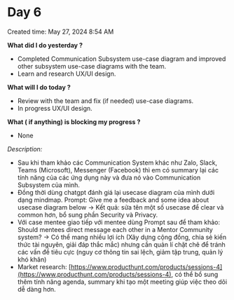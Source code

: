 # Day 6

Created time: May 27, 2024 8:54 AM


**What did I do yesterday ?**

- Completed Communication Subsystem use-case diagram and improved other subsystem use-case diagrams with the team.
- Learn and research UX/UI design.

**What will I do today ?**

- Review with the team and fix (if needed) use-case diagrams.
- In progress UX/UI design.

**What ( if anything) is blocking my progress ?**

- None


*Description:*
- Sau khi tham khảo các Communication System khác như Zalo, Slack, Teams (Microsoft), Messenger (Facebook) thì em có summary lại các tính năng của các ứng dụng này và đưa nó vào Communication Subsystem của mình.
- Đồng thời dùng chatgpt đánh giá lại usecase diagram của mình dưới dạng mindmap. Prompt: Give me a feedback and some idea about usecase diagram below → Kết quả: sửa tên một số usecase để clear và common hơn, bổ sung phần Security và Privacy.
- Với case mentee giao tiếp với mentee dùng Prompt sau để tham khảo: Should mentees direct message each other in a Mentor Community system? → Có thể mang nhiều lợi ích (Xây dựng cộng đồng, chia sẻ kiến thức tài nguyên, giải đáp thắc mắc) nhưng cần quản lí chặt chẽ để tránh các vấn đề tiêu cực (nguy cơ thông tin sai lệch, giảm tập trung, quản lý khó khăn)
- Market research: [https://www.producthunt.com/products/sessions-4](https://www.producthunt.com/products/sessions-4), có thể bổ sung thêm tính năng agenda, summary khi tạo một meeting giúp việc theo dõi dễ dàng hơn.